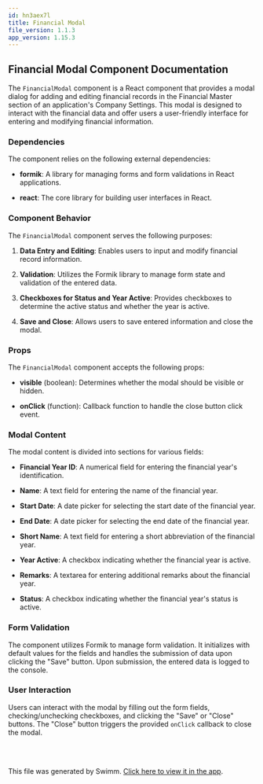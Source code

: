 ```yaml
---
id: hn3aex7l
title: Financial Modal
file_version: 1.1.3
app_version: 1.15.3
---
```


## **Financial Modal Component Documentation**

The `FinancialModal` component is a React component that provides a modal dialog for adding and editing financial records in the Financial Master section of an application's Company Settings. This modal is designed to interact with the financial data and offer users a user-friendly interface for entering and modifying financial information.

### **Dependencies**

The component relies on the following external dependencies:

*   **formik**: A library for managing forms and form validations in React applications.

*   **react**: The core library for building user interfaces in React.

### **Component Behavior**

The `FinancialModal` component serves the following purposes:

1.  **Data Entry and Editing**: Enables users to input and modify financial record information.

2.  **Validation**: Utilizes the Formik library to manage form state and validation of the entered data.

3.  **Checkboxes for Status and Year Active**: Provides checkboxes to determine the active status and whether the year is active.

4.  **Save and Close**: Allows users to save entered information and close the modal.

### **Props**

The `FinancialModal` component accepts the following props:

*   **visible** (boolean): Determines whether the modal should be visible or hidden.

*   **onClick** (function): Callback function to handle the close button click event.

### **Modal Content**

The modal content is divided into sections for various fields:

*   **Financial Year ID**: A numerical field for entering the financial year's identification.

*   **Name**: A text field for entering the name of the financial year.

*   **Start Date**: A date picker for selecting the start date of the financial year.

*   **End Date**: A date picker for selecting the end date of the financial year.

*   **Short Name**: A text field for entering a short abbreviation of the financial year.

*   **Year Active**: A checkbox indicating whether the financial year is active.

*   **Remarks**: A textarea for entering additional remarks about the financial year.

*   **Status**: A checkbox indicating whether the financial year's status is active.

### **Form Validation**

The component utilizes Formik to manage form validation. It initializes with default values for the fields and handles the submission of data upon clicking the "Save" button. Upon submission, the entered data is logged to the console.

### **User Interaction**

Users can interact with the modal by filling out the form fields, checking/unchecking checkboxes, and clicking the "Save" or "Close" buttons. The "Close" button triggers the provided `onClick` callback to close the modal.

<br/>

<br/>

This file was generated by Swimm. [Click here to view it in the app](https://app.swimm.io/repos/Z2l0aHViJTNBJTNBU3lzdGVjaEhSTSUzQSUzQU11a3RhUGF0aWw=/docs/hn3aex7l).
